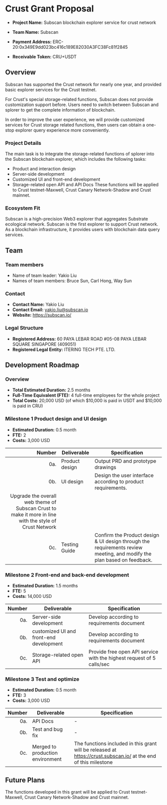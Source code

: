 # Crust Grant Proposal

- **Project Name:** Subscan blockchain explorer service for crust network

- **Team Name:** Subscan

- **Payment Address:** ERC-20:0x349E9dd023bc416c189E82030A3FC38Fc81f2845

- **Receivable Token:** CRU+USDT

## Overview

Subscan has supported the Crust network for nearly one year, and provided basic explorer services for the Crust testnet.

For Crust's special storage-related functions, Subscan does not provide customization support before. Users need to switch between Subscan and splorer to get the complete information of blockchain.

In order to improve the user experience, we will provide customized services for Crust storage related functions, then users can obtain a one-stop explorer query experience more conveniently.

### Project Details 

The main task is to integrate the storage-related functions of splorer into the Subscan blockchain explorer, which includes the following tasks:
* Product and interaction design
* Server-side development
* Customized UI and front-end development
* Storage-related open API and API Docs
These functions will be applied to Crust testnet-Maxwell, Crust Canary Network-Shadow and Crust mainnet.

### Ecosystem Fit 

Subscan is a high-precision Web3 explorer that aggregates Substrate ecological network. Subscan is the first explorer to support Crust network. As a blockchain infrastructure, it provides users with blockchain data query services.

## Team

### Team members
* Name of team leader: Yakio Liu
* Names of team members: Bruce Sun, Carl Hong, Way Sun

### Contact
* **Contact Name:** Yakio Liu
* **Contact Email:** yakio.liu@subscan.io
* **Website:** https://subscan.io/

### Legal Structure 
* **Registered Address:** 60 PAYA LEBAR ROAD #05-08 PAYA LEBAR SQUARE SINGAPORE (409051)
* **Registered Legal Entity:** ITERING TECH PTE. LTD.


## Development Roadmap

### Overview
* **Total Estimated Duration:** 2.5 months
* **Full-Time Equivalent (FTE):** 4 full-time employees for the whole project
* **Total Costs:** 20,000 USD (of which $10,000 is paid in USDT and $10,000 is paid in CRU)

### Milestone 1 Product design and UI design
* **Estimated Duration:** 0.5 month
* **FTE:**  2
* **Costs:** 3,000 USD

| Number | Deliverable | Specification |
| -----: | ----------- | ------------- |
| 0a. | Product design | Output PRD and prototype drawings|
| 0b. | UI design | Design the user interface according to product requirements.
Upgrade the overall web theme of Subscan Crust to make it more in line with the style of Crust Network |
| 0c. | Testing Guide | Confirm the Product design & UI design through the requirements review meeting, and modify the plan based on feedback. | 


### Milestone 2 Front-end and back-end development

* **Estimated Duration:** 1.5 months
* **FTE:**  5
* **Costs:** 14,000 USD

| Number | Deliverable | Specification |
| -----: | ----------- | ------------- |
| 0a. | Server-side development | Develop according to requirements document |
| 0b. | customized UI and front-end development | Develop according to requirements document |
| 0c. | Storage-related open API | Provide free open API service with the highest request of 5 calls/sec | 


### Milestone 3 Test and optimize

* **Estimated Duration:** 0.5 month
* **FTE:**  3
* **Costs:**  3,000 USD

| Number | Deliverable | Specification |
| -----: | ----------- | ------------- |
| 0a. | API Docs | - |
| 0b. | Test and bug fix | - |
| 0c. | Merged to production environment | The functions included in this grant will be released at https://crust.subscan.io/ at the end of this milestone | 


## Future Plans

The functions developed in this grant will be applied to Crust testnet-Maxwell, Crust Canary Network-Shadow and Crust mainnet.

